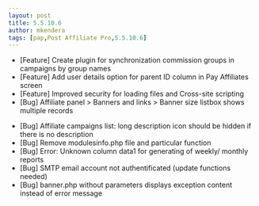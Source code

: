 ```yaml
---
layout: post
title: 5.5.10.6
author: mkendera
tags: [pap,Post Affiliate Pro,5.5.10.6]
---
```


- [Feature] Create plugin for synchronization commission groups in campaigns by group names
- [Feature] Add user details option for parent ID column in Pay Affiliates screen
- [Feature] Improved security for loading files and Cross-site scripting
- [Bug] Affiliate panel > Banners and links > Banner size listbox shows multiple records

<!--more-->

- [Bug] Affiliate campaigns list: long description icon should be hidden if there is no description
- [Bug] Remove modulesinfo.php file and particular function
- [Bug] Error: Unknown column data1 for generating of weekly/ monthly reports
- [Bug] SMTP email account not authentificated (update functions needed) 
- [Bug] banner.php without parameters displays exception content instead of error message
